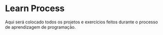 # Learn Process

Aqui será colocado todos os projetos e exercícios feitos durante o processo de aprendizagem de programação.
 
